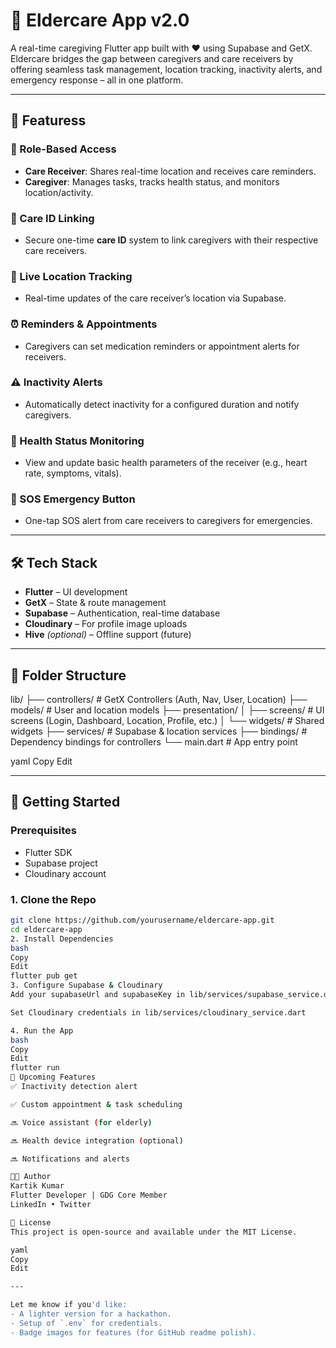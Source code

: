 # 🧓 Eldercare App v2.0

A real-time caregiving Flutter app built with ❤️ using Supabase and GetX. Eldercare bridges the gap between caregivers and care receivers by offering seamless task management, location tracking, inactivity alerts, and emergency response – all in one platform.

---

## 📱 Featuress

### 👥 Role-Based Access
- **Care Receiver**: Shares real-time location and receives care reminders.
- **Caregiver**: Manages tasks, tracks health status, and monitors location/activity.

### 🔗 Care ID Linking
- Secure one-time **care ID** system to link caregivers with their respective care receivers.

### 📍 Live Location Tracking
- Real-time updates of the care receiver’s location via Supabase.

### ⏰ Reminders & Appointments
- Caregivers can set medication reminders or appointment alerts for receivers.

### ⚠️ Inactivity Alerts
- Automatically detect inactivity for a configured duration and notify caregivers.

### 💓 Health Status Monitoring
- View and update basic health parameters of the receiver (e.g., heart rate, symptoms, vitals).

### 🚨 SOS Emergency Button
- One-tap SOS alert from care receivers to caregivers for emergencies.

---

## 🛠️ Tech Stack

- **Flutter** – UI development
- **GetX** – State & route management
- **Supabase** – Authentication, real-time database
- **Cloudinary** – For profile image uploads
- **Hive** *(optional)* – Offline support (future)

---

## 📁 Folder Structure

lib/
├── controllers/ # GetX Controllers (Auth, Nav, User, Location)
├── models/ # User and location models
├── presentation/
│ ├── screens/ # UI screens (Login, Dashboard, Location, Profile, etc.)
│ └── widgets/ # Shared widgets
├── services/ # Supabase & location services
├── bindings/ # Dependency bindings for controllers
└── main.dart # App entry point

yaml
Copy
Edit

---

## 🚀 Getting Started

### Prerequisites
- Flutter SDK
- Supabase project
- Cloudinary account

### 1. Clone the Repo
```bash
git clone https://github.com/yourusername/eldercare-app.git
cd eldercare-app
2. Install Dependencies
bash
Copy
Edit
flutter pub get
3. Configure Supabase & Cloudinary
Add your supabaseUrl and supabaseKey in lib/services/supabase_service.dart

Set Cloudinary credentials in lib/services/cloudinary_service.dart

4. Run the App
bash
Copy
Edit
flutter run
🧪 Upcoming Features
✅ Inactivity detection alert

✅ Custom appointment & task scheduling

🔜 Voice assistant (for elderly)

🔜 Health device integration (optional)

🔜 Notifications and alerts

👨‍💻 Author
Kartik Kumar
Flutter Developer | GDG Core Member
LinkedIn • Twitter

📄 License
This project is open-source and available under the MIT License.

yaml
Copy
Edit

---

Let me know if you'd like:
- A lighter version for a hackathon.
- Setup of `.env` for credentials.
- Badge images for features (for GitHub readme polish).